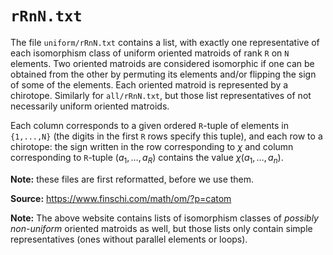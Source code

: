 # `rRnN.txt`

The file `uniform/rRnN.txt` contains a list, with exactly one representative of each isomorphism class of uniform oriented matroids of rank `R` on `N` elements. Two oriented matroids are considered isomorphic if one can be obtained from the other by permuting its elements and/or flipping the sign of some of the elements. Each oriented matroid is represented by a chirotope.
Similarly for `all/rRnN.txt`, but those list representatives of not necessarily uniform oriented matroids.

Each column corresponds to a given ordered `R`-tuple of elements in `{1,...,N}` (the digits in the first `R` rows specify this tuple), and each row to a chirotope: the sign written in the row corresponding to $\chi$ and column corresponding to `R`-tuple $(a_1,\ldots,a_R)$ contains the value $\chi(a_1,\ldots,a_n)$.

**Note:** these files are first reformatted, before we use them.

**Source:** https://www.finschi.com/math/om/?p=catom

**Note:** The above website contains lists of isomorphism classes of _possibly non-uniform_ oriented matroids as well, but those lists only contain simple representatives (ones without parallel elements or loops).